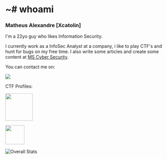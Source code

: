# ~# whoami

### Matheus Alexandre [Xcatolin]

I'm a 22yo guy who likes Information Security.

I currently work as a InfoSec Analyst at a company, i like to play CTF's and hunt for bugs on my free time. I also write some articles and create some content at [MS Cyber Security](https://linktr.ee/mscybersec).


You can contact me on:

[<img src="https://img.shields.io/badge/linkedin-%230077B5.svg?&style=for-the-badge&logo=linkedin&logoColor=white" />](https://www.linkedin.com/in/matheus-ab/)

CTF Profiles:

[<img src="https://i.imgur.com/lDjrqlR.png" height=86 />](https://app.hackthebox.eu/profile/129918)

[<img src="https://i.imgur.com/oBQtUha.png" height=60 />](https://app.hackthebox.eu/profile/129918)

![Overall Stats](https://github-readme-stats.vercel.app/api?username=xcatolin&count_private=true&show_icons=true&hide=contribs&theme=nord)
